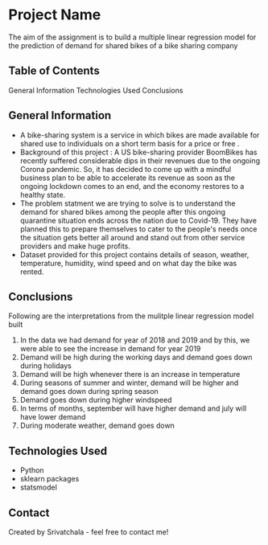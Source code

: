# Project Name
The aim of the assignment is to build a multiple linear regression model for the prediction of demand for shared bikes of a bike sharing company


## Table of Contents
General Information
Technologies Used
Conclusions


## General Information
- A bike-sharing system is a service in which bikes are made available for shared use to individuals on a short term basis for a price or free  .
- Background of this project : A US bike-sharing provider BoomBikes has recently suffered considerable dips in their revenues due to the ongoing Corona pandemic. So, it has decided to come up with a mindful business plan to be able to accelerate its revenue as soon as the ongoing lockdown comes to an end, and the economy restores to a healthy state. 
- The problem statment we are trying to solve is to understand the demand for shared bikes among the people after this ongoing quarantine situation ends across the nation due to Covid-19. They have planned this to prepare themselves to cater to the people's needs once the situation gets better all around and stand out from other service providers and make huge profits.
- Dataset provided for this project contains details of season, weather, temperature, humidity, wind speed and on what day the bike was rented.



## Conclusions
Following are the interpretations from the mulitple linear regression model built 
1. In the data we had demand for year of 2018 and 2019 and by this, we were able to see the increase in demand for year 2019 
2. Demand will be high during the working days and demand goes down during holidays 
3. Demand will be high whenever there is an increase in temperature
4. During seasons of summer and winter, demand will be higher and demand goes down during spring season
5. Demand goes down during higher windspeed
6. In terms of months, september will have higher demand and july will have lower demand 
7. During moderate weather, demand goes down


## Technologies Used
- Python
- sklearn packages
- statsmodel


## Contact
Created by Srivatchala - feel free to contact me!
